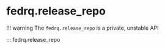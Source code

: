 <!--
Copyright (C) 2023 Maxwell G <maxwell@gtmx.me>

SPDX-License-Identifier: GPL-2.0-or-later
-->

# fedrq.release_repo

!!! warning
    The `fedrq.release_repo` is a private, unstable API

::: fedrq.release_repo
